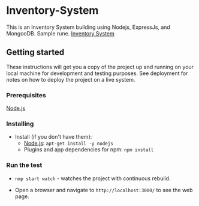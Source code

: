 # Inventory-System
This is an Inventory System building using Nodejs, ExpressJs, and MongooDB.
Sample rune.
[Inventory System](https://arcane-ravine-32785.herokuapp.com/catalog)
## Getting started
These instructions will get you a copy of the project up and running on your local machine for development and testing purposes. See deployment for notes on how to deploy the project on a live system.
### Prerequisites
[Node.js](http://nodejs.org)
### Installing
* Install (if you don't have them):
    * [Node.js](http://nodejs.org): ```apt-get install -y nodejs```
    * Plugins and app dependencies for npm: `npm install`

### Run the test
* ```nmp start watch``` - watches the project with continuous rebuild.

* Open a browser and navigate to ```http://localhost:3000/``` to see the web page.

